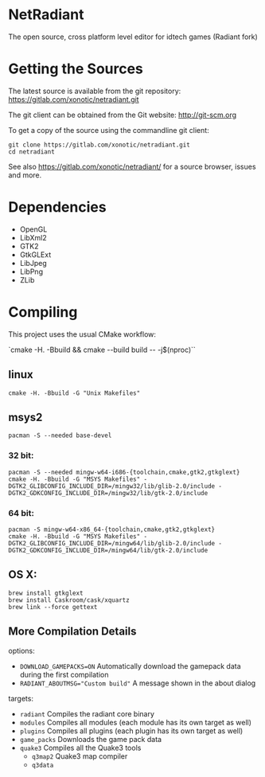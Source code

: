 NetRadiant
==========

The open source, cross platform level editor for idtech games (Radiant fork)

# Getting the Sources

The latest source is available from the git repository:
https://gitlab.com/xonotic/netradiant.git

The git client can be obtained from the Git website:
http://git-scm.org

To get a copy of the source using the commandline git client:
```
git clone https://gitlab.com/xonotic/netradiant.git
cd netradiant
```

See also https://gitlab.com/xonotic/netradiant/ for a source browser, issues and more.

# Dependencies

 * OpenGL
 * LibXml2
 * GTK2
 * GtkGLExt
 * LibJpeg
 * LibPng
 * ZLib

# Compiling

This project uses the usual CMake workflow:

`cmake -H. -Bbuild && cmake --build build -- -j$(nproc)``

## linux

```
cmake -H. -Bbuild -G "Unix Makefiles"
```

## msys2

`pacman -S --needed base-devel`

### 32 bit:

```
pacman -S --needed mingw-w64-i686-{toolchain,cmake,gtk2,gtkglext}
cmake -H. -Bbuild -G "MSYS Makefiles" -DGTK2_GLIBCONFIG_INCLUDE_DIR=/mingw32/lib/glib-2.0/include -DGTK2_GDKCONFIG_INCLUDE_DIR=/mingw32/lib/gtk-2.0/include
```

### 64 bit:

```
pacman -S mingw-w64-x86_64-{toolchain,cmake,gtk2,gtkglext}
cmake -H. -Bbuild -G "MSYS Makefiles" -DGTK2_GLIBCONFIG_INCLUDE_DIR=/mingw64/lib/glib-2.0/include -DGTK2_GDKCONFIG_INCLUDE_DIR=/mingw64/lib/gtk-2.0/include
```

## OS X:

```
brew install gtkglext
brew install Caskroom/cask/xquartz
brew link --force gettext
```

More Compilation Details
------------------------

options:
 * `DOWNLOAD_GAMEPACKS=ON`
   Automatically download the gamepack data during the first compilation
 * `RADIANT_ABOUTMSG="Custom build"`
   A message shown in the about dialog

targets:
 * `radiant`    Compiles the radiant core binary
 * `modules`    Compiles all modules (each module has its own target as well)
 * `plugins`    Compiles all plugins (each plugin has its own target as well)
 * `game_packs` Downloads the game pack data
 * `quake3`     Compiles all the Quake3 tools
   - `q3map2`     Quake3 map compiler
   - `q3data`

